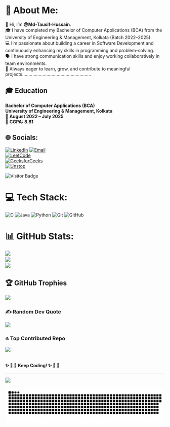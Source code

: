 # 💫 About Me:
👋 Hi, I’m **@Md-Tausif-Hussain**.<br>
🎓 I have completed my Bachelor of Computer Applications (BCA) from the University of Engineering & Management, Kolkata (Batch 2022–2025).<br>
💻 I’m passionate about building a career in Software Development and continuously enhancing my skills in programming and problem-solving.<br>
🗣️ I have strong communication skills and enjoy working collaboratively in team environments.<br>
🚀 Always eager to learn, grow, and contribute to meaningful projects......................................................<br>

## 🎓 Education

**Bachelor of Computer Applications (BCA)**  
**University of Engineering & Management, Kolkata**  
📅 **August 2022 – July 2025**  
🏅 **CGPA: 8.81**


## 🌐 Socials:
[![LinkedIn](https://img.shields.io/badge/LinkedIn-%230077B5.svg?logo=linkedin&logoColor=white)](https://linkedin.com/in/mdtausifhussain/) 
[![Email](https://img.shields.io/badge/Email-D14836?logo=gmail&logoColor=white)](mailto:mdtausifhussain.dev@gmail.com)  
[![LeetCode](https://img.shields.io/badge/LeetCode-%23000000.svg?style=for-the-badge&logo=leetcode&logoColor=white)](https://leetcode.com/u/Tausif_21/)  
[![GeeksforGeeks](https://img.shields.io/badge/GeeksforGeeks-%2300C800.svg?style=for-the-badge&logo=geeksforgeeks&logoColor=white)](https://www.geeksforgeeks.org/user/tausifh21/)  
[![Unstop](https://img.shields.io/badge/Unstop-%230073e6.svg?style=for-the-badge&logo=google&logoColor=white)](https://unstop.com/u/Tausif_21)  

![Visitor Badge](https://visitor-badge.laobi.icu/badge?page_id=Md-Tausif-Hussain.Md-Tausif-Hussain)



# 💻 Tech Stack:
![C](https://img.shields.io/badge/c-%2300599C.svg?style=for-the-badge&logo=c&logoColor=white) ![Java](https://img.shields.io/badge/java-%23ED8B00.svg?style=for-the-badge&logo=openjdk&logoColor=white) ![Python](https://img.shields.io/badge/python-3670A0?style=for-the-badge&logo=python&logoColor=ffdd54) ![Git](https://img.shields.io/badge/git-%23F05033.svg?style=for-the-badge&logo=git&logoColor=white) ![GitHub](https://img.shields.io/badge/github-%23121011.svg?style=for-the-badge&logo=github&logoColor=white)
# 📊 GitHub Stats:
![](https://github-readme-stats.vercel.app/api?username=Md-Tausif-Hussain&theme=dark&hide_border=false&include_all_commits=false&count_private=false)<br/>
![](https://nirzak-streak-stats.vercel.app/?user=Md-Tausif-Hussain&theme=dark&hide_border=false)<br/>
![](https://github-readme-stats.vercel.app/api/top-langs/?username=Md-Tausif-Hussain&theme=dark&hide_border=false&include_all_commits=false&count_private=false&layout=compact)

## 🏆 GitHub Trophies
![](https://github-profile-trophy.vercel.app/?username=Md-Tausif-Hussain&theme=radical&no-frame=false&no-bg=true&margin-w=4)

### ✍️ Random Dev Quote
![](https://quotes-github-readme.vercel.app/api?type=horizontal&theme=radical)

### 🔝 Top Contributed Repo
![](https://github-contributor-stats.vercel.app/api?username=Md-Tausif-Hussain&limit=5&theme=dark&combine_all_yearly_contributions=true)

<br>**✨ 🎉 🚀 Keep Coding! ✨ 🎉 🚀**<br>

---
[![](https://visitcount.itsvg.in/api?id=Md-Tausif-Hussain&icon=0&color=0)](https://visitcount.itsvg.in)

<!-- Proudly created with GPRM ( https://gprm.itsvg.in ) -->


  <picture>
  <source media="(prefers-color-scheme: dark)" srcset="https://raw.githubusercontent.com/Md-Tausif-Hussain/Md-Tausif-Hussain/output/github-snake-dark.svg" />
  <source media="(prefers-color-scheme: light)" srcset="https://raw.githubusercontent.com/Md-Tausif-Hussain/Md-Tausif-Hussain/output/github-snake.svg" />
  <img alt="github-snake" src="https://raw.githubusercontent.com/Md-Tausif-Hussain/Md-Tausif-Hussain/output/github-snake.svg" />
</picture>

